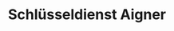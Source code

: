 ---
title: "Schlüsseldienst Aigner"
url: /berndorf/schluesseldienst-aigner/
shop: Schlüsseldienst
---